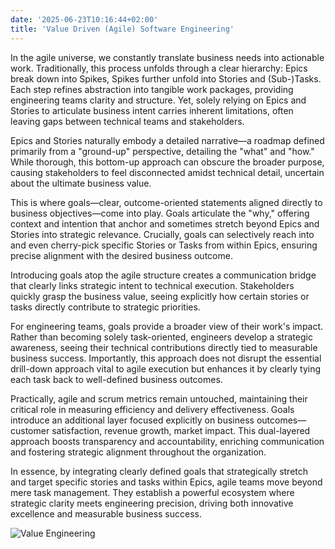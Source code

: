 ```yaml
---
date: '2025-06-23T10:16:44+02:00'
title: 'Value Driven (Agile) Software Engineering'
---
```

In the agile universe, we constantly translate business needs into actionable work. Traditionally, this process unfolds through a clear hierarchy: Epics break down into Spikes, Spikes further unfold into Stories and (Sub-)Tasks. Each step refines abstraction into tangible work packages, providing engineering teams clarity and structure. Yet, solely relying on Epics and Stories to articulate business intent carries inherent limitations, often leaving gaps between technical teams and stakeholders.

Epics and Stories naturally embody a detailed narrative—a roadmap defined primarily from a "ground-up" perspective, detailing the "what" and "how." While thorough, this bottom-up approach can obscure the broader purpose, causing stakeholders to feel disconnected amidst technical detail, uncertain about the ultimate business value.

This is where goals—clear, outcome-oriented statements aligned directly to business objectives—come into play. Goals articulate the "why," offering context and intention that anchor and sometimes stretch beyond Epics and Stories into strategic relevance. Crucially, goals can selectively reach into and even cherry-pick specific Stories or Tasks from within Epics, ensuring precise alignment with the desired business outcome.

Introducing goals atop the agile structure creates a communication bridge that clearly links strategic intent to technical execution. Stakeholders quickly grasp the business value, seeing explicitly how certain stories or tasks directly contribute to strategic priorities.

For engineering teams, goals provide a broader view of their work's impact. Rather than becoming solely task-oriented, engineers develop a strategic awareness, seeing their technical contributions directly tied to measurable business success. Importantly, this approach does not disrupt the essential drill-down approach vital to agile execution but enhances it by clearly tying each task back to well-defined business outcomes.

Practically, agile and scrum metrics remain untouched, maintaining their critical role in measuring efficiency and delivery effectiveness. Goals introduce an additional layer focused explicitly on business outcomes—customer satisfaction, revenue growth, market impact. This dual-layered approach boosts transparency and accountability, enriching communication and fostering strategic alignment throughout the organization.

In essence, by integrating clearly defined goals that strategically stretch and target specific stories and tasks within Epics, agile teams move beyond mere task management. They establish a powerful ecosystem where strategic clarity meets engineering precision, driving both innovative excellence and measurable business success.


![Value Engineering](/images/value-engineering.png)
